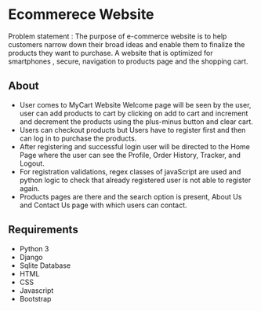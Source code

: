 # Ecommerece Website

Problem statement : The purpose of e-commerce website is to help customers narrow down their broad ideas and enable them to finalize the products they want to purchase. A website that is optimized for smartphones , secure, navigation to products page and the shopping cart.

## About

- User comes to MyCart Website Welcome page will be seen by the user, user can add products to cart by clicking on add to cart and increment and decrement the products using the plus-minus button and clear cart.
- Users can checkout products but Users have to register first and then can log in to purchase the products.
- After registering and successful login user will be directed to the Home Page where the user can see the Profile, Order History, Tracker, and Logout. 
- For registration validations, regex classes of javaScript are used and python logic to check that already registered user is not able to register again. 
- Products pages are there and the search option is present, About Us and Contact Us page with which users can contact. 

## Requirements

- Python 3
- Django
- Sqlite Database
- HTML 
- CSS
- Javascript
- Bootstrap
